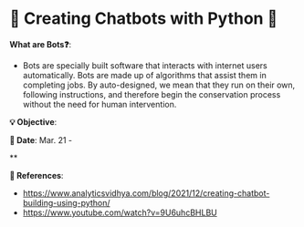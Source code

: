 # 🤖 Creating Chatbots with Python 🤖

**What are Bots❓**:
- Bots are specially built software that interacts with internet users automatically. Bots are made up of algorithms that assist them in completing jobs. By auto-designed, we mean that they run on their own, following instructions, and therefore begin the conservation process without the need for human intervention. 

**💡 Objective**:

**📅 Date**: Mar. 21 - 

**

**📜 References**:
- https://www.analyticsvidhya.com/blog/2021/12/creating-chatbot-building-using-python/
- https://www.youtube.com/watch?v=9U6uhcBHLBU
